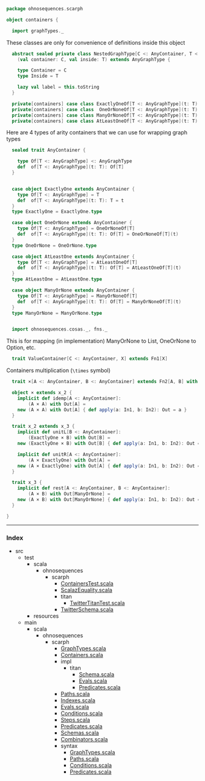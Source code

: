 
```scala
package ohnosequences.scarph

object containers {

  import graphTypes._
```

These classes are only for convenience of definitions inside this object

```scala
  abstract sealed private class NestedGraphType[C <: AnyContainer, T <: AnyGraphType]
    (val container: C, val inside: T) extends AnyGraphType {

    type Container = C
    type Inside = T

    lazy val label = this.toString
  }

  private[containers] case class ExactlyOneOf[T <: AnyGraphType](t: T) extends NestedGraphType(ExactlyOne, t)
  private[containers] case class  OneOrNoneOf[T <: AnyGraphType](t: T) extends NestedGraphType(OneOrNone, t)
  private[containers] case class ManyOrNoneOf[T <: AnyGraphType](t: T) extends NestedGraphType(ManyOrNone, t)
  private[containers] case class AtLeastOneOf[T <: AnyGraphType](t: T) extends NestedGraphType(AtLeastOne, t)
```

Here are 4 types of arity containers that we can use for wrapping graph types

```scala
  sealed trait AnyContainer {

    type Of[T <: AnyGraphType] <: AnyGraphType
    def  of[T <: AnyGraphType](t: T): Of[T]
  }


  case object ExactlyOne extends AnyContainer { 
    type Of[T <: AnyGraphType] = T
    def  of[T <: AnyGraphType](t: T): T = t
  }
  type ExactlyOne = ExactlyOne.type

  case object OneOrNone extends AnyContainer { 
    type Of[T <: AnyGraphType] = OneOrNoneOf[T]  
    def  of[T <: AnyGraphType](t: T): Of[T] = OneOrNoneOf[T](t)
  }
  type OneOrNone = OneOrNone.type

  case object AtLeastOne extends AnyContainer { 
    type Of[T <: AnyGraphType] = AtLeastOneOf[T] 
    def  of[T <: AnyGraphType](t: T): Of[T] = AtLeastOneOf[T](t)
  }
  type AtLeastOne = AtLeastOne.type

  case object ManyOrNone extends AnyContainer { 
    type Of[T <: AnyGraphType] = ManyOrNoneOf[T] 
    def  of[T <: AnyGraphType](t: T): Of[T] = ManyOrNoneOf[T](t)
  }
  type ManyOrNone = ManyOrNone.type


  import ohnosequences.cosas._, fns._
```

This is for mapping (in implementation) ManyOrNone to List, OneOrNone to Option, etc.

```scala
  trait ValueContainer[C <: AnyContainer, X] extends Fn1[X]
```

Containers multiplication (`\times` symbol)

```scala
  trait ×[A <: AnyContainer, B <: AnyContainer] extends Fn2[A, B] with OutBound[AnyContainer]

  object × extends x_2 {
    implicit def idemp[A <: AnyContainer]: 
        (A × A) with Out[A] = 
    new (A × A) with Out[A] { def apply(a: In1, b: In2): Out = a }
  }

  trait x_2 extends x_3 {
    implicit def unitL[B <: AnyContainer]: 
        (ExactlyOne × B) with Out[B] = 
    new (ExactlyOne × B) with Out[B] { def apply(a: In1, b: In2): Out = b }

    implicit def unitR[A <: AnyContainer]: 
        (A × ExactlyOne) with Out[A] = 
    new (A × ExactlyOne) with Out[A] { def apply(a: In1, b: In2): Out = a }
  }

  trait x_3 {
    implicit def rest[A <: AnyContainer, B <: AnyContainer]: 
        (A × B) with Out[ManyOrNone] = 
    new (A × B) with Out[ManyOrNone] { def apply(a: In1, b: In2): Out = ManyOrNone }
  }

}

```


------

### Index

+ src
  + test
    + scala
      + ohnosequences
        + scarph
          + [ContainersTest.scala][test/scala/ohnosequences/scarph/ContainersTest.scala]
          + [ScalazEquality.scala][test/scala/ohnosequences/scarph/ScalazEquality.scala]
          + titan
            + [TwitterTitanTest.scala][test/scala/ohnosequences/scarph/titan/TwitterTitanTest.scala]
          + [TwitterSchema.scala][test/scala/ohnosequences/scarph/TwitterSchema.scala]
    + resources
  + main
    + scala
      + ohnosequences
        + scarph
          + [GraphTypes.scala][main/scala/ohnosequences/scarph/GraphTypes.scala]
          + [Containers.scala][main/scala/ohnosequences/scarph/Containers.scala]
          + impl
            + titan
              + [Schema.scala][main/scala/ohnosequences/scarph/impl/titan/Schema.scala]
              + [Evals.scala][main/scala/ohnosequences/scarph/impl/titan/Evals.scala]
              + [Predicates.scala][main/scala/ohnosequences/scarph/impl/titan/Predicates.scala]
          + [Paths.scala][main/scala/ohnosequences/scarph/Paths.scala]
          + [Indexes.scala][main/scala/ohnosequences/scarph/Indexes.scala]
          + [Evals.scala][main/scala/ohnosequences/scarph/Evals.scala]
          + [Conditions.scala][main/scala/ohnosequences/scarph/Conditions.scala]
          + [Steps.scala][main/scala/ohnosequences/scarph/Steps.scala]
          + [Predicates.scala][main/scala/ohnosequences/scarph/Predicates.scala]
          + [Schemas.scala][main/scala/ohnosequences/scarph/Schemas.scala]
          + [Combinators.scala][main/scala/ohnosequences/scarph/Combinators.scala]
          + syntax
            + [GraphTypes.scala][main/scala/ohnosequences/scarph/syntax/GraphTypes.scala]
            + [Paths.scala][main/scala/ohnosequences/scarph/syntax/Paths.scala]
            + [Conditions.scala][main/scala/ohnosequences/scarph/syntax/Conditions.scala]
            + [Predicates.scala][main/scala/ohnosequences/scarph/syntax/Predicates.scala]

[test/scala/ohnosequences/scarph/ContainersTest.scala]: ../../../../test/scala/ohnosequences/scarph/ContainersTest.scala.md
[test/scala/ohnosequences/scarph/ScalazEquality.scala]: ../../../../test/scala/ohnosequences/scarph/ScalazEquality.scala.md
[test/scala/ohnosequences/scarph/titan/TwitterTitanTest.scala]: ../../../../test/scala/ohnosequences/scarph/titan/TwitterTitanTest.scala.md
[test/scala/ohnosequences/scarph/TwitterSchema.scala]: ../../../../test/scala/ohnosequences/scarph/TwitterSchema.scala.md
[main/scala/ohnosequences/scarph/GraphTypes.scala]: GraphTypes.scala.md
[main/scala/ohnosequences/scarph/Containers.scala]: Containers.scala.md
[main/scala/ohnosequences/scarph/impl/titan/Schema.scala]: impl/titan/Schema.scala.md
[main/scala/ohnosequences/scarph/impl/titan/Evals.scala]: impl/titan/Evals.scala.md
[main/scala/ohnosequences/scarph/impl/titan/Predicates.scala]: impl/titan/Predicates.scala.md
[main/scala/ohnosequences/scarph/Paths.scala]: Paths.scala.md
[main/scala/ohnosequences/scarph/Indexes.scala]: Indexes.scala.md
[main/scala/ohnosequences/scarph/Evals.scala]: Evals.scala.md
[main/scala/ohnosequences/scarph/Conditions.scala]: Conditions.scala.md
[main/scala/ohnosequences/scarph/Steps.scala]: Steps.scala.md
[main/scala/ohnosequences/scarph/Predicates.scala]: Predicates.scala.md
[main/scala/ohnosequences/scarph/Schemas.scala]: Schemas.scala.md
[main/scala/ohnosequences/scarph/Combinators.scala]: Combinators.scala.md
[main/scala/ohnosequences/scarph/syntax/GraphTypes.scala]: syntax/GraphTypes.scala.md
[main/scala/ohnosequences/scarph/syntax/Paths.scala]: syntax/Paths.scala.md
[main/scala/ohnosequences/scarph/syntax/Conditions.scala]: syntax/Conditions.scala.md
[main/scala/ohnosequences/scarph/syntax/Predicates.scala]: syntax/Predicates.scala.md